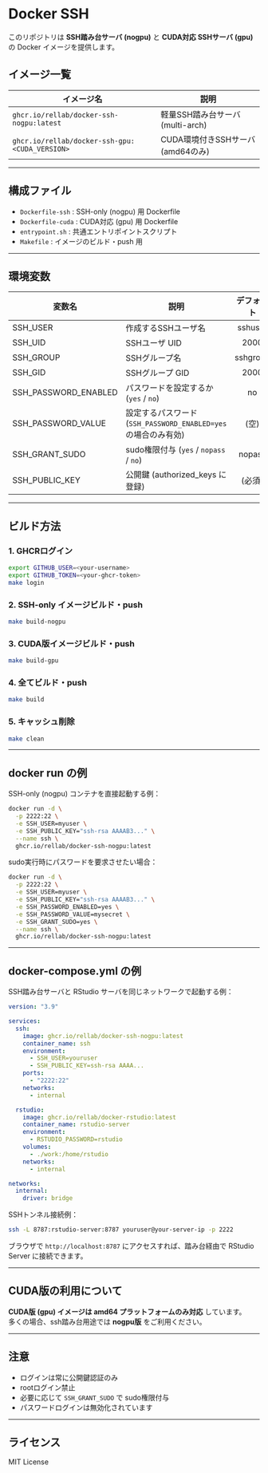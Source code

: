 # Docker SSH

このリポジトリは **SSH踏み台サーバ (nogpu)** と **CUDA対応 SSHサーバ (gpu)** の Docker イメージを提供します。

## イメージ一覧

| イメージ名                                               | 説明                     |
|---------------------------------------------------------|--------------------------|
| `ghcr.io/rellab/docker-ssh-nogpu:latest`                | 軽量SSH踏み台サーバ (multi-arch) |
| `ghcr.io/rellab/docker-ssh-gpu:<CUDA_VERSION>`         | CUDA環境付きSSHサーバ (amd64のみ) |

---

## 構成ファイル

- `Dockerfile-ssh` : SSH-only (nogpu) 用 Dockerfile
- `Dockerfile-cuda` : CUDA対応 (gpu) 用 Dockerfile
- `entrypoint.sh` : 共通エントリポイントスクリプト
- `Makefile` : イメージのビルド・push 用

---

## 環境変数

| 変数名                 | 説明                                                        | デフォルト |
|----------------------|------------------------------------------------------------|:--------:|
| SSH_USER            | 作成するSSHユーザ名                                          | sshuser |
| SSH_UID             | SSHユーザ UID                                               | 2000    |
| SSH_GROUP           | SSHグループ名                                                | sshgroup|
| SSH_GID             | SSHグループ GID                                              | 2000    |
| SSH_PASSWORD_ENABLED | パスワードを設定するか (`yes` / `no`)                           | no      |
| SSH_PASSWORD_VALUE  | 設定するパスワード (`SSH_PASSWORD_ENABLED=yes` の場合のみ有効) | (空)    |
| SSH_GRANT_SUDO      | sudo権限付与 (`yes` / `nopass` / `no`)                          | nopass  |
| SSH_PUBLIC_KEY      | 公開鍵 (authorized_keys に登録)                             | (必須)  |

---

## ビルド方法

### 1. GHCRログイン
```bash
export GITHUB_USER=<your-username>
export GITHUB_TOKEN=<your-ghcr-token>
make login
```

### 2. SSH-only イメージビルド・push
```bash
make build-nogpu
```

### 3. CUDA版イメージビルド・push
```bash
make build-gpu
```

### 4. 全てビルド・push
```bash
make build
```

### 5. キャッシュ削除
```bash
make clean
```

---

## docker run の例

SSH-only (nogpu) コンテナを直接起動する例：

```bash
docker run -d \
  -p 2222:22 \
  -e SSH_USER=myuser \
  -e SSH_PUBLIC_KEY="ssh-rsa AAAAB3..." \
  --name ssh \
  ghcr.io/rellab/docker-ssh-nogpu:latest
```

sudo実行時にパスワードを要求させたい場合：

```bash
docker run -d \
  -p 2222:22 \
  -e SSH_USER=myuser \
  -e SSH_PUBLIC_KEY="ssh-rsa AAAAB3..." \
  -e SSH_PASSWORD_ENABLED=yes \
  -e SSH_PASSWORD_VALUE=mysecret \
  -e SSH_GRANT_SUDO=yes \
  --name ssh \
  ghcr.io/rellab/docker-ssh-nogpu:latest
```

---

## docker-compose.yml の例

SSH踏み台サーバと RStudio サーバを同じネットワークで起動する例：

```yaml
version: "3.9"

services:
  ssh:
    image: ghcr.io/rellab/docker-ssh-nogpu:latest
    container_name: ssh
    environment:
      - SSH_USER=youruser
      - SSH_PUBLIC_KEY=ssh-rsa AAAA...
    ports:
      - "2222:22"
    networks:
      - internal

  rstudio:
    image: ghcr.io/rellab/docker-rstudio:latest
    container_name: rstudio-server
    environment:
      - RSTUDIO_PASSWORD=rstudio
    volumes:
      - ./work:/home/rstudio
    networks:
      - internal

networks:
  internal:
    driver: bridge
```

SSHトンネル接続例：

```bash
ssh -L 8787:rstudio-server:8787 youruser@your-server-ip -p 2222
```

ブラウザで `http://localhost:8787` にアクセスすれば、踏み台経由で RStudio Server に接続できます。

---

## CUDA版の利用について

**CUDA版 (gpu) イメージは amd64 プラットフォームのみ対応** しています。  
多くの場合、ssh踏み台用途では **nogpu版** をご利用ください。

---

## 注意

- ログインは常に公開鍵認証のみ
- rootログイン禁止
- 必要に応じて `SSH_GRANT_SUDO` で sudo権限付与
- パスワードログインは無効化されています

---

## ライセンス

MIT License

